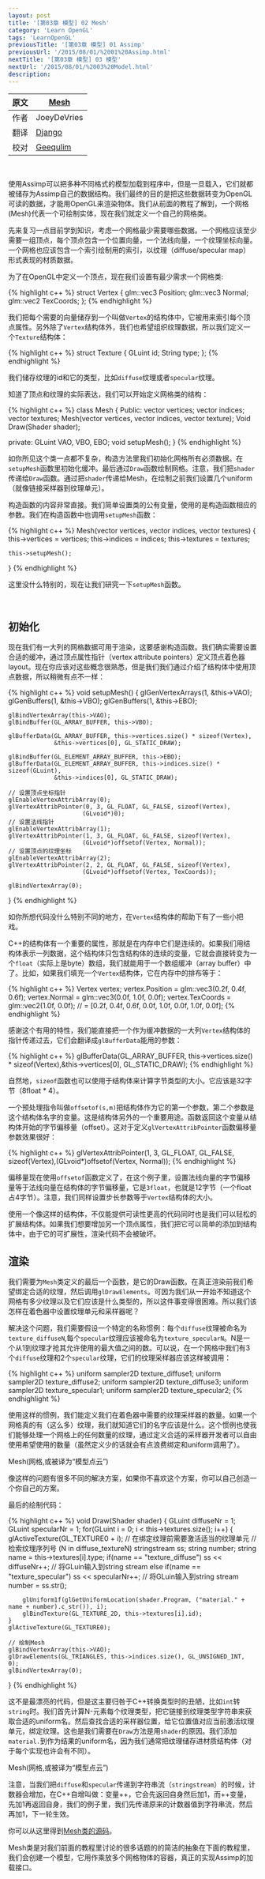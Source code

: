 ```yaml
---
layout: post
title: '[第03章 模型] 02 Mesh'
category: 'Learn OpenGL'
tags: 'LearnOpenGL'
previousTitle: '[第03章 模型] 01 Assimp'
previousUrl: '/2015/08/01/%2001%20Assimp.html'
nextTitle: '[第03章 模型] 03 模型'
nextUrl: '/2015/08/01/%2003%20Model.html'
description:
---
```


原文     | [Mesh](http://learnopengl.com/#!Model-Loading/Mesh)
      ---|---
作者     | JoeyDeVries
翻译     | [Django](http://bullteacher.com/)
校对     | [Geequlim](http://geequlim.com)

<br>

使用Assimp可以把多种不同格式的模型加载到程序中，但是一旦载入，它们就都被储存为Assimp自己的数据结构。我们最终的目的是把这些数据转变为OpenGL可读的数据，才能用OpenGL来渲染物体。我们从前面的教程了解到，一个网格(Mesh)代表一个可绘制实体，现在我们就定义一个自己的网格类。

先来复习一点目前学到知识，考虑一个网格最少需要哪些数据。一个网格应该至少需要一组顶点，每个顶点包含一个位置向量，一个法线向量，一个纹理坐标向量。一个网格也应该包含一个索引绘制用的索引，以纹理（diffuse/specular map）形式表现的材质数据。

为了在OpenGL中定义一个顶点，现在我们设置有最少需求一个网格类:


{% highlight c++ %}
struct Vertex
{
    glm::vec3 Position;
    glm::vec3 Normal;
    glm::vec2 TexCoords;
};
{% endhighlight %}


我们把每个需要的向量储存到一个叫做`Vertex`的结构体中，它被用来索引每个顶点属性。另外除了`Vertex`结构体外，我们也希望组织纹理数据，所以我们定义一个`Texture`结构体：


{% highlight c++ %}
struct Texture
{
    GLuint id;
    String type;
};
{% endhighlight %}


我们储存纹理的id和它的类型，比如`diffuse`纹理或者`specular`纹理。

知道了顶点和纹理的实际表达，我们可以开始定义网格类的结构：


{% highlight c++ %}
class Mesh
{
Public:
    vector<Vertex> vertices;
    vector<GLuint> indices;
    vector<Texture> textures;
    Mesh(vector<Vertex> vertices, vector<GLuint> indices, vector<Texture> texture);
    Void Draw(Shader shader);

private:
    GLuint VAO, VBO, EBO;
    void setupMesh();
}
{% endhighlight %}


如你所见这个类一点都不复杂，构造方法里我们初始化网格所有必须数据。在`setupMesh`函数里初始化缓冲。最后通过`Draw`函数绘制网格。注意，我们把`shader`传递给`Draw`函数。通过把`shader`传递给Mesh，在绘制之前我们设置几个uniform（就像链接采样器到纹理单元）。

构造函数的内容非常直接。我们简单设置类的公有变量，使用的是构造函数相应的参数。我们在构造函数中也调用`setupMesh`函数：


{% highlight c++ %}
Mesh(vector<Vertex> vertices, vector<GLuint> indices, vector<Texture> textures)
{
    this->vertices = vertices;
    this->indices = indices;
    this->textures = textures;

    this->setupMesh();
}
{% endhighlight %}


这里没什么特别的，现在让我们研究一下`setupMesh`函数。

<br>

## 初始化

现在我们有一大列的网格数据可用于渲染，这要感谢构造函数。我们确实需要设置合适的缓冲，通过顶点属性指针（vertex attribute pointers）定义顶点着色器layout。现在你应该对这些概念很熟悉，但是我们我们通过介绍了结构体中使用顶点数据，所以稍微有点不一样：


{% highlight c++ %}
void setupMesh()
{
    glGenVertexArrays(1, &this->VAO);
    glGenBuffers(1, &this->VBO);
    glGenBuffers(1, &this->EBO);

    glBindVertexArray(this->VAO);
    glBindBuffer(GL_ARRAY_BUFFER, this->VBO);

    glBufferData(GL_ARRAY_BUFFER, this->vertices.size() * sizeof(Vertex),
                 &this->vertices[0], GL_STATIC_DRAW);  

    glBindBuffer(GL_ELEMENT_ARRAY_BUFFER, this->EBO);
    glBufferData(GL_ELEMENT_ARRAY_BUFFER, this->indices.size() * sizeof(GLuint),
                 &this->indices[0], GL_STATIC_DRAW);

    // 设置顶点坐标指针
    glEnableVertexAttribArray(0);
    glVertexAttribPointer(0, 3, GL_FLOAT, GL_FALSE, sizeof(Vertex),
                         (GLvoid*)0);
    // 设置法线指针
    glEnableVertexAttribArray(1);
    glVertexAttribPointer(1, 3, GL_FLOAT, GL_FALSE, sizeof(Vertex),
                         (GLvoid*)offsetof(Vertex, Normal));
    // 设置顶点的纹理坐标
    glEnableVertexAttribArray(2);
    glVertexAttribPointer(2, 2, GL_FLOAT, GL_FALSE, sizeof(Vertex),
                         (GLvoid*)offsetof(Vertex, TexCoords));

    glBindVertexArray(0);
}
{% endhighlight %}


如你所想代码没什么特别不同的地方，在`Vertex`结构体的帮助下有了一些小把戏。

C++的结构体有一个重要的属性，那就是在内存中它们是连续的。如果我们用结构体表示一列数据，这个结构体只包含结构体的连续的变量，它就会直接转变为一个`float`（实际上是byte）数组，我们就能用于一个数组缓冲（array buffer）中了。比如，如果我们填充一个`Vertex`结构体，它在内存中的排布等于：


{% highlight c++ %}
Vertex vertex;
vertex.Position = glm::vec3(0.2f, 0.4f, 0.6f);
vertex.Normal = glm::vec3(0.0f, 1.0f, 0.0f);
vertex.TexCoords = glm::vec2(1.0f, 0.0f);
// = [0.2f, 0.4f, 0.6f, 0.0f, 1.0f, 0.0f, 1.0f, 0.0f];
{% endhighlight %}


感谢这个有用的特性，我们能直接把一个作为缓冲数据的一大列`Vertex`结构体的指针传递过去，它们会翻译成`glBufferData`能用的参数：


{% highlight c++ %}
glBufferData(GL_ARRAY_BUFFER, this->vertices.size() * sizeof(Vertex),&this->vertices[0], GL_STATIC_DRAW);
{% endhighlight %}


自然地，`sizeof`函数也可以使用于结构体来计算字节类型的大小。它应该是32字节（8float * 4）。

一个预处理指令叫做`offsetof(s,m)`把结构体作为它的第一个参数，第二个参数是这个结构体名字的变量。这是结构体另外的一个重要用途。函数返回这个变量从结构体开始的字节偏移量（offset）。这对于定义`glVertexAttribPointer`函数偏移量参数效果很好：


{% highlight c++ %}
glVertexAttribPointer(1, 3, GL_FLOAT, GL_FALSE, sizeof(Vertex),(GLvoid*)offsetof(Vertex, Normal));
{% endhighlight %}

偏移量现在使用`offsetof`函数定义了，在这个例子里，设置法线向量的字节偏移量等于法线向量在结构体的字节偏移量，它是`3float`，也就是12字节（一个float占4字节）。注意，我们同样设置步长参数等于`Vertex`结构体的大小。

使用一个像这样的结构体，不仅能提供可读性更高的代码同时也是我们可以轻松的扩展结构体。如果我们想要增加另一个顶点属性，我们把它可以简单的添加到结构体中，由于它的可扩展性，渲染代码不会被破坏。
<br>

## 渲染

我们需要为`Mesh`类定义的最后一个函数，是它的Draw函数。在真正渲染前我们希望绑定合适的纹理，然后调用`glDrawElements`。可因为我们从一开始不知道这个网格有多少纹理以及它们应该是什么类型的，所以这件事变得很困难。所以我们该怎样在着色器中设置纹理单元和采样器呢？

解决这个问题，我们需要假设一个特定的名称惯例：每个`diffuse`纹理被命名为`texture_diffuseN`,每个`specular`纹理应该被命名为`texture_specularN`。N是一个从1到纹理才抢其允许使用的最大值之间的数。可以说，在一个网格中我们有3个`diffuse`纹理和2个`specular`纹理，它们的纹理采样器应该这样被调用：


{% highlight c++ %}
uniform sampler2D texture_diffuse1;
uniform sampler2D texture_diffuse2;
uniform sampler2D texture_diffuse3;
uniform sampler2D texture_specular1;
uniform sampler2D texture_specular2;
{% endhighlight %}


使用这样的惯例，我们能定义我们在着色器中需要的纹理采样器的数量。如果一个网格真的有（这么多）纹理，我们就知道它们的名字应该是什么。这个惯例也使我们能够处理一个网格上的任何数量的纹理，通过定义合适的采样器开发者可以自由使用希望使用的数量（虽然定义少的话就会有点浪费绑定和uniform调用了）。

<div class="green_box">
	<p class="green_title">Mesh(网格,或被译为“模型点云”)</p>
	<div class="box_content">
  像这样的问题有很多不同的解决方案，如果你不喜欢这个方案，你可以自己创造一个你自己的方案。
	</div>
</div>

最后的绘制代码：


{% highlight c++ %}
void Draw(Shader shader)
{
    GLuint diffuseNr = 1;
    GLuint specularNr = 1;
    for(GLuint i = 0; i < this->textures.size(); i++)
    {
        glActiveTexture(GL_TEXTURE0 + i); // 在绑定纹理前需要激活适当的纹理单元
        // 检索纹理序列号 (N in diffuse_textureN)
        stringstream ss;
        string number;
        string name = this->textures[i].type;
        if(name == "texture_diffuse")
            ss << diffuseNr++; // 将GLuin输入到string stream
        else if(name == "texture_specular")
            ss << specularNr++; // 将GLuin输入到string stream
        number = ss.str();

        glUniform1f(glGetUniformLocation(shader.Program, ("material." + name + number).c_str()), i);
        glBindTexture(GL_TEXTURE_2D, this->textures[i].id);
    }
    glActiveTexture(GL_TEXTURE0);

    // 绘制Mesh
    glBindVertexArray(this->VAO);
    glDrawElements(GL_TRIANGLES, this->indices.size(), GL_UNSIGNED_INT, 0);
    glBindVertexArray(0);
}
{% endhighlight %}


这不是最漂亮的代码，但是这主要归咎于C++转换类型时的丑陋，比如`int`转`string`时。我们首先计算N-元素每个纹理类型，把它链接到纹理类型字符串来获取合适的uniform名。然后查找合适的采样器位置，给它位置值对应当前激活纹理单元，绑定纹理。这也是我们需要在`Draw`方法是用`shader`的原因。我们添加`material.`到作为结果的uniform名，因为我们通常把纹理储存进材质结构体（对于每个实现也许会有不同）。

<div class="green_box">
	<p class="green_title">Mesh(网格,或被译为“模型点云”)</p>
	<div class="box_content">
    注意，当我们把<code>diffuse</code>和<code>specular</code>传递到字符串流（<code>stringstream</code>）的时候，计数器会增加，在C++自增叫做：变量++，它会先返回自身然后加1，而++变量，先加1再返回自身，我们的例子里，我们先传递原来的计数器值到字符串流，然后再加1，下一轮生效。
	</div>
</div>

你可以从这里得到[Mesh类的源码](http://learnopengl.com/code_viewer.php?code=mesh&type=header)。

Mesh类是对我们前面的教程里讨论的很多话题的的简洁的抽象在下面的教程里，我们会创建一个模型，它用作乘放多个网格物体的容器，真正的实现Assimp的加载接口。
